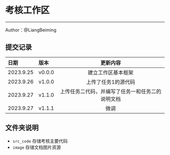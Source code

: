 # 考核工作区
----
Author：@LiangBeiming
## 提交记录

|  日期  |   版本|    更新内容               |
|:---    |:---   |:---:                     |
|2023.9.25|v0.0.0|建立工作区基本框架          |
|2023.9.26|v1.0.0|上传了任务1的源代码|
|2023.9.27|v1.1.0|上传任务二代码，并编写了任务一和任务二的说明文档|
|2023.9.27|v1.1.1|微调|

## 文件夹说明
+ ```src_code``` 存储考核主要代码
+ ```image``` 存储文档图片资源


